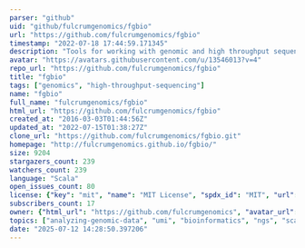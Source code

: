 ```yaml
---
parser: "github"
uid: "github/fulcrumgenomics/fgbio"
url: "https://github.com/fulcrumgenomics/fgbio"
timestamp: "2022-07-18 17:44:59.171345"
description: "Tools for working with genomic and high throughput sequencing data."
avatar: "https://avatars.githubusercontent.com/u/13546013?v=4"
repo_url: "https://github.com/fulcrumgenomics/fgbio"
title: "fgbio"
tags: ["genomics", "high-throughput-sequencing"]
name: "fgbio"
full_name: "fulcrumgenomics/fgbio"
html_url: "https://github.com/fulcrumgenomics/fgbio"
created_at: "2016-03-03T01:44:56Z"
updated_at: "2022-07-15T01:38:27Z"
clone_url: "https://github.com/fulcrumgenomics/fgbio.git"
homepage: "http://fulcrumgenomics.github.io/fgbio/"
size: 9204
stargazers_count: 239
watchers_count: 239
language: "Scala"
open_issues_count: 80
license: {"key": "mit", "name": "MIT License", "spdx_id": "MIT", "url": "https://api.github.com/licenses/mit", "node_id": "MDc6TGljZW5zZTEz"}
subscribers_count: 17
owner: {"html_url": "https://github.com/fulcrumgenomics", "avatar_url": "https://avatars.githubusercontent.com/u/13546013?v=4", "login": "fulcrumgenomics", "type": "Organization"}
topics: ["analyzing-genomic-data", "umi", "bioinformatics", "ngs", "scala", "fgbio", "molecular-indexes"]
date: "2025-07-12 14:28:50.397206"
---
```

